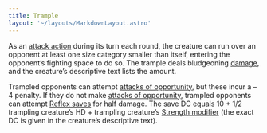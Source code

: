```yaml
---
title: Trample
layout: '~/layouts/MarkdownLayout.astro'
---
```

As an [attack action](/modern.d20.srd/combat/attack.actions) during its turn
each round, the creature can run over an opponent at least one size category
smaller than itself, entering the opponent’s fighting space to do so. The
trample deals bludgeoning [damage](/modern.d20.srd/combat/damage), and the
creature’s descriptive text lists the amount.

Trampled opponents can attempt [attacks of opportunity](/modern.d20.srd/combat/attacks.of.opportunity), but these incur a
–4 penalty. If they do not make [attacks of opportunity](/modern.d20.srd/combat/attacks.of.opportunity), trampled
opponents can attempt [Reflex saves](/modern.d20.srd/basics/saving.throws) for
half damage. The save DC equals 10 + 1/2 trampling creature’s HD + trampling
creature’s [Strength modifier](/modern.d20.srd/basics/ability.scores) (the
exact DC is given in the creature’s descriptive text).

